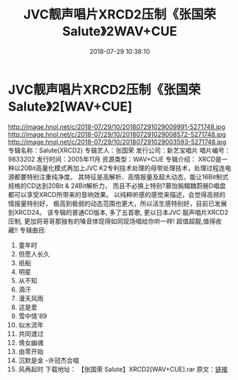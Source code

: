 ﻿---
title: JVC靓声唱片XRCD2压制《张国荣Salute》2WAV+CUE
date: 2018-07-29 10:38:10
categories: WAV车载音乐、镜像
tags: 华语中文
---
# JVC靓声唱片XRCD2压制《张国荣Salute》2[WAV+CUE]

http://image.hnol.net/c/2018-07/29/10/201807291029009991-5271748.jpg
http://image.hnol.net/c/2018-07/29/10/201807291029008572-5271748.jpg
http://image.hnol.net/c/2018-07/29/10/201807291029003593-5271748.jpg
专辑名称：Salute(XRCD2)
专辑艺人：张国荣
发行公司：新艺宝唱片
唱片编号：9833202
发行时间：2005年11月
资源类型：WAV+CUE
专辑介绍：
XRCD是一种以20Bit高量化模式再加上JVC
K2专利技术处理的母带处理技术，处理过程连电源都要特别注重纯净度。
其特征是高解析、高情报量及超大动态，能让16Bit制式规格的CD达到20Bit & 24Bit解析力，
而且不必换上特别?慕饴肫鳎魏蔚腃D唱盘都可以享受XRCD所带来的音响效果。
以纯粹听感的感觉来描述，会觉得高频的情报量特别好，
极高到极弱的动态范围也更大，所以活生感特别好，目前已发展到XRCD24。
该专辑的普通CD版本, 多了五首歌, 更以日本JVC
靓声唱片XRCD2压制,
更加将哥哥那独有的嗓音体现得如同现场唱给你听一样! 超值超靓,值得收藏!!
专辑曲目:
01. 童年时
02. 但愿人长久
03. 纸船
04. 明星
05. 从不知
06. 滴汗
07. 漫天风雨
08. 这是爱
09. 雪中情'89
10. 似水流年
11. 共同渡过
12. 倩女幽魂
13. 由零开始
14. 沉默是金 -许冠杰合唱
15. 风再起时
下载地址：
【张国荣 Salute】XRCD2[WAV+CUE].rar
原文：[链接](https://blog.sina.com.cn/s/blog_1647c7e760102ybh9.html)